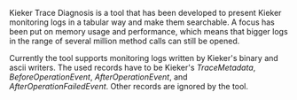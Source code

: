 Kieker Trace Diagnosis is a tool that has been developed to present Kieker monitoring logs in a tabular way and make them searchable. A focus has been put on memory usage and performance, which means that bigger logs in the range of several million method calls can still be opened.

Currently the tool supports monitoring logs written by Kieker's binary and ascii writers. The used records have to be Kieker's <i>TraceMetadata</i>, <i>BeforeOperationEvent</i>, <i>AfterOperationEvent</i>, and <i>AfterOperationFailedEvent</i>. Other records are ignored by the tool.
